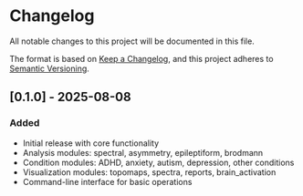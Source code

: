 # Changelog

All notable changes to this project will be documented in this file.

The format is based on [Keep a Changelog](https://keepachangelog.com/en/1.0.0/),
and this project adheres to [Semantic Versioning](https://semver.org/spec/v2.0.0.html).

## [0.1.0] - 2025-08-08

### Added
- Initial release with core functionality
- Analysis modules: spectral, asymmetry, epileptiform, brodmann
- Condition modules: ADHD, anxiety, autism, depression, other conditions
- Visualization modules: topomaps, spectra, reports, brain_activation
- Command-line interface for basic operations
